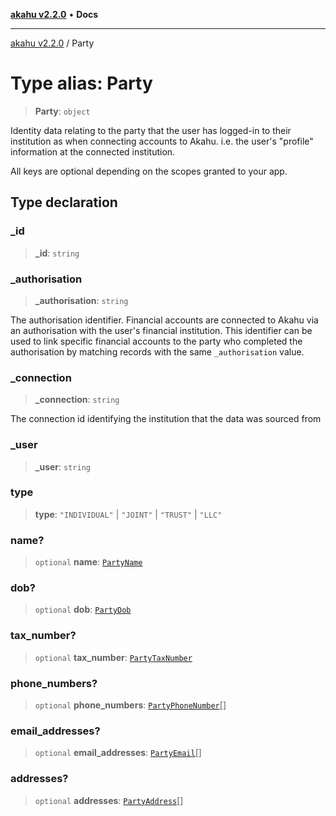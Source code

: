 [**akahu v2.2.0**](../README.md) • **Docs**

***

[akahu v2.2.0](../README.md) / Party

# Type alias: Party

> **Party**: `object`

Identity data relating to the party that the user has logged-in to their
institution as when connecting accounts to Akahu. i.e. the user's "profile"
information at the connected institution.

All keys are optional depending on the scopes granted to your app.

## Type declaration

### \_id

> **\_id**: `string`

### \_authorisation

> **\_authorisation**: `string`

The authorisation identifier. Financial accounts are connected to Akahu via
an authorisation with the user's financial institution. This identifier can
be used to link specific financial accounts to the party who completed the
authorisation by matching records with the same `_authorisation` value.

### \_connection

> **\_connection**: `string`

The connection id identifying the institution that the data was sourced from

### \_user

> **\_user**: `string`

### type

> **type**: `"INDIVIDUAL"` \| `"JOINT"` \| `"TRUST"` \| `"LLC"`

### name?

> `optional` **name**: [`PartyName`](PartyName.md)

### dob?

> `optional` **dob**: [`PartyDob`](PartyDob.md)

### tax\_number?

> `optional` **tax\_number**: [`PartyTaxNumber`](PartyTaxNumber.md)

### phone\_numbers?

> `optional` **phone\_numbers**: [`PartyPhoneNumber`](PartyPhoneNumber.md)[]

### email\_addresses?

> `optional` **email\_addresses**: [`PartyEmail`](PartyEmail.md)[]

### addresses?

> `optional` **addresses**: [`PartyAddress`](PartyAddress.md)[]
